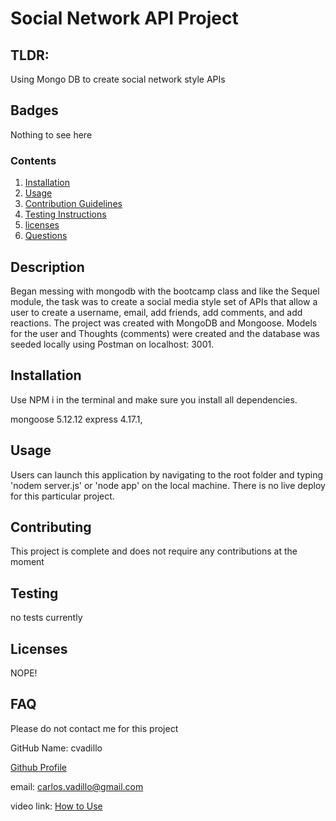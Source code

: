 # Social Network API Project

## TLDR:

Using Mongo DB to create social network style APIs

## Badges

Nothing to see here

### Contents

1. [Installation](#installation)
2. [Usage](#usage)
3. [Contribution Guidelines](#contributing)
4. [Testing Instructions](#testing)
7. [licenses](#licenses)
8. [Questions](#FAQ)

## Description

Began messing with mongodb with the bootcamp class and like the Sequel module, the task was to create a social media style set of APIs that allow a user to create a username, email, add friends, add comments, and add reactions. The project was created with MongoDB and Mongoose. Models for the user and Thoughts (comments) were created and the database was seeded locally using Postman on localhost: 3001.

## Installation

Use NPM i in the terminal and make sure you install all dependencies.

mongoose 5.12.12
express 4.17.1,

## Usage

Users can launch this application by navigating to the root folder and typing 'nodem server.js' or 'node app' on the local machine. There is no live deploy for this particular project.


## Contributing

This project is complete and does not require any contributions at the moment

## Testing

no tests currently

## Licenses

NOPE!

## FAQ

Please do not contact me for this project

GitHub Name: cvadillo

[Github Profile](https://github.com/cvadillo)

email: carlos.vadillo@gmail.com

video link: [How to Use](https://youtu.be/Pe8KjOwEfYo)